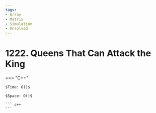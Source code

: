 ```yaml
---
tags:
- Array
- Matrix
- Simulation
- Unsolved
---
```



# 1222. Queens That Can Attack the King

=== "C++"

    $Time: O()$

    $Space: O()$

    ``` c++
    ```
